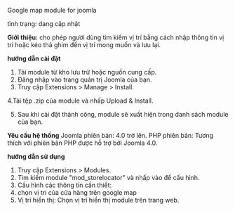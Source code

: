 Google map module for joomla

tình trạng: dang cập nhật

**Giới thiệu:** cho phép người dùng tìm kiếm vị trí bằng cách nhập thông tin vị trí hoặc kéo thả ghim đến vị trí mong muốn và lưu lại.

**hướng dẫn cài đặt**
1. Tải module từ kho lưu trữ hoặc nguồn cung cấp.
2. Đăng nhập vào trang quản trị Joomla của bạn.
3. Truy cập Extensions > Manage > Install.
   
4.Tải tệp .zip của module và nhấp Upload & Install.

5. Sau khi cài đặt thành công, module sẽ xuất hiện trong danh sách module của bạn.
   
**Yêu cầu hệ thống**
Joomla phiên bản: 4.0 trở lên.
PHP phiên bản: Tương thích với phiên bản PHP được hỗ trợ bởi Joomla 4.0.

**hướng dẫn sử dụng**
1. Truy cập Extensions > Modules.
2. Tìm kiếm module "mod_storelocator" và nhấp vào để cấu hình.
3. Cấu hình các thông tin cần thiết:
4. chọn vị trí của cửa hàng trên google map
5. Vị trí hiển thị: Chọn vị trí hiển thị module trên trang web.
